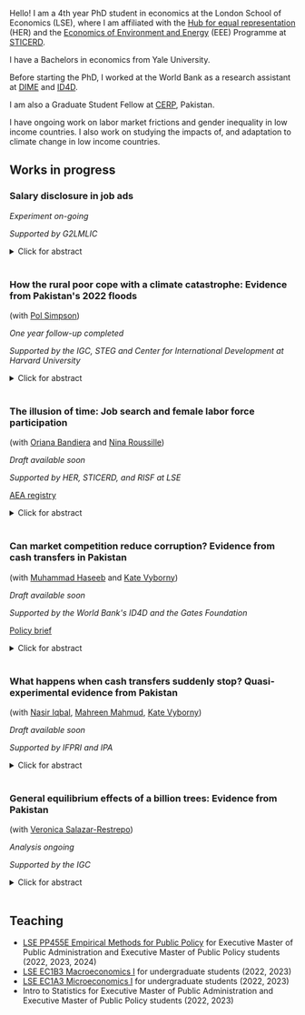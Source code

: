Hello! I am a 4th year PhD student in economics at the London School of Economics (LSE), where I am affiliated with the [Hub for equal representation](https://www.hubequalrep.org) (HER) and the [Economics of Environment and Energy](https://sticerd.lse.ac.uk/_new/our-work/economics-of-environment-and-energy/) (EEE) Programme at [STICERD](https://sticerd.lse.ac.uk).

I have a Bachelors in economics from Yale University.

Before starting the PhD, I worked at the World Bank as a research assistant at [DIME](https://www.worldbank.org/en/research/dime) and [ID4D](https://id4d.worldbank.org).

I am also a Graduate Student Fellow at [CERP](https://www.cerp.org.pk), Pakistan.

I have ongoing work on labor market frictions and gender inequality in low income countries. I also work on studying the impacts of, and adaptation to climate change in low income countries.

## Works in progress 

### Salary disclosure in job ads 

_Experiment on-going_

_Supported by G2LMLIC_

<details>

<summary>Click for abstract</summary>

Salary is a central characteristic of jobs, and varies considerably across firms for similar positions. However, globally, salary information is scarce at the hiring stage, making it difficult for workers to direct search. This study assesses how salary disclosure in job ads affects workers’ sorting and firms’ wage setting behavior. Using firm surveys and administrative data from Pakistan’s largest online job search platform—where I see salary ranges even when they are hidden from jobseekers—I find that larger and better paying firms are more likely to hide salary information. In particular, such firms use salary non-disclosure as a ‘self-screening' tool to exclusively attract ‘suitable’ workers. This practice may disadvantage women, who tend to have lower labor market exposure and thus may be less able to extract wage signals from job descriptions, or may prefer to know the bargaining space before negotiating. To study these issues, I partner with the job platform to run an experiment in which treated ads are induced to post salary ranges while control ads can choose whether to disclose this information. In response, workers may reallocate search towards jobs for which learning about salaries was previously difficult, but that are ex-post revealed to pay well, e.g., jobs in larger firms. I capture reallocation of search by exploring relevant heterogeneity in firm and job characteristics, and leveraging a saturation design that randomly exposes some labor markets to high (75%) and others to low (25%) treatment intensity.

</details>

<br />

###  How the rural poor cope with a climate catastrophe: Evidence from Pakistan's 2022 floods
(with [Pol Simpson](https://www.lse.ac.uk/economics/people/research-students/polly-simpson))

_One year follow-up completed_ 

_Supported by the IGC, STEG and Center for International Development at Harvard University_

<details>

<summary>Click for abstract</summary>

Extreme weather events are increasingly common as a result of climate change. Yet little is known about how exceptional climate shocks affect the lives of those most vulnerable to them, or about the barriers they face to moving out of harm's way. In this project, we study the effects of the 2022 flooding in Pakistan, which has affected 33 million households and left one third of the country under water. We leverage pre- and post-flood panel data on a random sample of 5,000 low-income, rural households across 6 districts of Sindh, who vary in their local exposure to the 2022 floods. We study (i) how floods impact these households, (ii) what decisions they make to cope with the immediate consequences of this shock, and (iii) what forces shape their forward-looking adaptation decisions. We exploit plausibly random local variation in flood water inundation – i.e., precipitation interacted with topography – conditional on historical likelihood of inundation and district fixed effects. Our outcomes include flood damages (e.g. loss of income or assets, health impacts, and disruption of social networks and trade), coping strategies (e.g. drawdown of savings, sale of assets, new loans, increased labour supply, changes to educational or nuturitional investments) and adaptation (e.g. diversification of networks or assets, and migration). 

</details>

<br />


### The illusion of time: Job search and female labor force participation
(with [Oriana Bandiera](https://www.orianabandiera.net) and [Nina Roussille](http://ninaroussille.github.io/))

_Draft available soon_

_Supported by HER, STICERD, and RISF at LSE_

[AEA registry](https://www.socialscienceregistry.org/trials/11298)

<details>

  <summary>Click for abstract</summary>  
 
This paper documents a large gap between college-graduating women’s intended and realized labor force participation, and proposes an explanation. To do so, we field a panel survey and an experiment on >1,500 college students in Pakistan. A month before graduation, women believe they have about the same likelihood as their male peers of working six months later  (~75\%). By contrast, we uncover large employment gaps: only 37.9\% of women were employed six months later, compared to 64.4\% of men. Traditional supply-side (e.g. GPA, major, job preferences, search effort) and demand-side factors (e.g. interviews, wage and job offers) leave this gap virtually unchanged. However, we find that women’s employment is much more sensitive to the timing of their applications than men’s.  We provide a theoretical framework and empirical evidence on why timing matters: the unexpected increase in women's reservation wages over time. To causally estimate the effect of timing, we experimentally shift students' job applications closer to graduation. We find that this treatment increases women's employment by 22.3\% (7.5 ppt) six months later, and has no effect on men. Finally, we explore behavioral and cultural mechanisms through which the treatment operates.
</details>

<br />

### Can market competition reduce corruption? Evidence from cash transfers in Pakistan 
(with [Muhammad Haseeb](https://sites.google.com/view/mhaseeb) and [Kate Vyborny](https://sites.google.com/site/kvyborny/home))

_Draft available soon_ 

_Supported by the World Bank's ID4D and the Gates Foundation_

[Policy brief](https://documents1.worldbank.org/curated/en/099155004142238180/pdf/P1763410d1e1af00108e170e5754d04fed9.pdf)

<details>

  <summary>Click for abstract</summary>	
	
  We study whether market competition between public officials can reduce corruption. We exploit exogenous changes to the market structure of payment delivery agents in Pakistan's Benazir Income Support Programme to assess impacts on corruption in the delivery of these cash transfers. We find that a payment reform that led to exclusive reliance on payment delivery agents increased reports of side payments paid involuntarily to access the cash transfer. However, higher market competition between these rent-seeking agents reduced extensive and intensive margin demand for bribes. 
</details>	
<br />
	
### What happens when cash transfers suddenly stop? Quasi-experimental evidence from Pakistan
(with [Nasir Iqbal](https://nasiriqbal.com.pk), [Mahreen Mahmud](https://sites.google.com/site/mahreenmahmudsite/home?authuser=0), [Kate Vyborny](https://sites.google.com/site/kvyborny/home))

_Draft available soon_ 

_Supported by IFPRI and IPA_
  
<details>

  <summary>Click for abstract</summary>  
 
  A growing body of evidence shows mostly positive impacts of cash transfers for women on a range of outcomes. However, there is limited work, empirical or theoretical, on what happens when long running unconditional cash transfers stop. Cash transfers may stop for a given household either because their economic position has improved and they no longer meet the eligibility criterion, or because of cuts to the funding pot resulting in a more stringent eligibility criterion. Since cash transfer programs are costly and may not be expected to provide support permanently, understanding how households cope when cash transfers stop is crucial. In this study, we use a regression discontinuity approach to examine the impact of the discontinuation of cash transfers on households in Pakistan who have been receiving transfers over a ten year period.
</details>
<br />

### General equilibrium effects of a billion trees: Evidence from Pakistan
(with [Veronica Salazar-Restrepo](https://www.veronicasalazarrestrepo.com))

_Analysis ongoing_

_Supported by the IGC_

<details>

  <summary>Click for abstract</summary>  
 
  Several countries are investing large sums of money in nation-wide tree planting programs as part of their climate mitigation and adaptation strategies. However, there is limited evidence on the impacts of such programs on livelihoods and ecosystems. These programs may disrupt ecosystems and agriculture, deplete water supplies, displace local communities, and lead to more deforestation in other areas. Conversely, planting the right species of trees at the right place can sequester carbon, regenerate forests, and provide ecosystem services like flood prevention. In this project, we focus on Pakistan's Billion Tree Tsunami Afforestation Programme (BTTAP), which planted 1 billion trees in the province of Khyber Pakhtunkhwa. First, we employ the AVOCADO remote-sensing algorithm to measure forest regrowth at high resolution (30m pixels) in order to measure the effectiveness of the program (Decuyper et al. 2022). Second, we also gather environmental data on wind, fires, temperature, precipitation, and pollution and combine it with administrative data on socioeconomic outcomes in order to measure ecological spillovers of the program in neighboring areas. Finally, we incorporate these spillovers in a general equilibrium framework to analyze whether the program displaced existing economic activities like agriculture.

</details>
<br />

## Teaching 

- [LSE PP455E Empirical Methods for Public Policy](https://www.lse.ac.uk/resources/calendar.bak/courseGuides/EC/2015_EC455E.htm) for Executive Master of Public Administration and Executive Master of Public Policy students (2022, 2023, 2024)
- [LSE EC1B3 Macroeconomics I](https://www.lse.ac.uk/resources/calendar2021-2022/courseGuides/EC/2021_EC1B3.htm) for undergraduate students (2022, 2023)
- [LSE EC1A3 Microeconomics I](https://www.lse.ac.uk/resources/calendar2021-2022/courseGuides/EC/2021_EC1A3.htm) for undergraduate students (2022, 2023)
- Intro to Statistics for Executive Master of Public Administration and Executive Master of Public Policy students (2022, 2023)


